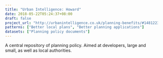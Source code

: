 ```yaml
---
title: "Urban Intelligence: Howard"
date: 2018-05-22T05:24:37+08:00
draft: false
project_url: "http://urbanintelligence.co.uk/planning-benefits/#1481223427083-ad994e0f-e4c4"
patterns: ["Better local plans", "Better planning applications"]
datasets: ["Planning policy documents"]
---
```


A central repository of planning policy. Aimed at developers, large and small, as well as local authorities.
